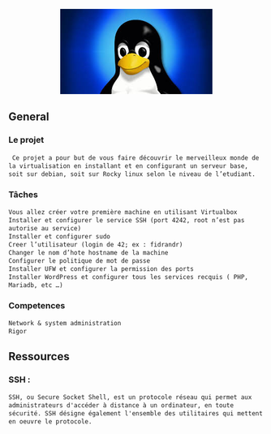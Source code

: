 <p align="center"><img src="./assets/linux.jpeg" alt=""></p>

## General

### Le projet

     Ce projet a pour but de vous faire découvrir le merveilleux monde de la virtualisation en installant et en configurant un serveur base, soit sur debian, soit sur Rocky linux selon le niveau de l’etudiant.


### Tâches
	Vous allez créer votre première machine en utilisant Virtualbox
	Installer et configurer le service SSH (port 4242, root n’est pas autorise au service)
	Installer et configurer sudo
	Creer l’utilisateur (login de 42; ex : fidrandr)
	Changer le nom d’hote hostname de la machine
	Configurer le politique de mot de passe
	Installer UFW et configurer la permission des ports
	Installer WordPress et configurer tous les services recquis ( PHP, Mariadb, etc …)
### Competences
	Network & system administration
	Rigor

## Ressources
### SSH :
	SSH, ou Secure Socket Shell, est un protocole réseau qui permet aux administrateurs d'accéder à distance à un ordinateur, en toute sécurité. SSH désigne également l'ensemble des utilitaires qui mettent en oeuvre le protocole.
	
